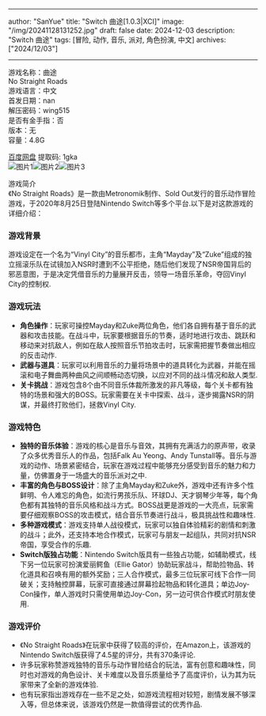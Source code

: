 
---
author: "SanYue"
title: "Switch 曲途[1.0.3|XCI]"
image: "/img/20241128131252.jpg"
draft: false
date: 2024-12-03
description: "Switch 曲途"
tags: [冒险, 动作, 音乐, 派对, 角色扮演, 中文]
archives: ["2024/12/03"]

---

游戏名称：曲途   
No Straight Roads    
游戏语言：中文  
首发日期：nan  
解压密码：wing515  
是否有金手指：否  
版本：无   
容量：4.8G

[百度网盘](https://pan.baidu.com/s/1iCbdcnd2vHOXDVv2LGmC8A) 提取码: 1gka  
![图片1](/img/sc6a35.jpg)![图片2](/img/sc6uxd.jpg)![图片3](/img/sc6a37.jpg)  

游戏简介  
《No Straight Roads》是一款由Metronomik制作、Sold Out发行的音乐动作冒险游戏，于2020年8月25日登陆Nintendo Switch等多个平台.以下是对这款游戏的详细介绍：

### 游戏背景
游戏设定在一个名为“Vinyl City”的音乐都市，主角“Mayday”及“Zuke”组成的独立摇滚乐队在试镜加入NSR时遭到不公平拒绝，随后他们发现了NSR帝国背后的邪恶意图，于是决定凭借音乐的力量展开反击，领导一场音乐革命，夺回Vinyl City的控制权.

### 游戏玩法
- **角色操作**：玩家可操控Mayday和Zuke两位角色，他们各自拥有基于音乐的武器和攻击技能。在战斗中，玩家要根据音乐的节奏，适时地进行攻击、跳跃和移动来对抗敌人，例如在敌人按照音乐节拍攻击时，玩家需把握节奏做出相应的反击动作.
- **武器与道具**：玩家可以利用音乐的力量将场景中的道具转化为武器，并能在摇滚和电子舞曲两种曲风之间顺畅动态切换，以应对不同的战斗情况和敌人类型.
- **关卡挑战**：游戏包含8个由不同音乐体裁所激发的非凡等级，每个关卡都有独特的场景和强大的BOSS。玩家需要在关卡中探索、战斗，逐步揭露NSR的阴谋，并最终打败他们，拯救Vinyl City.

### 游戏特色
- **独特的音乐体验**：游戏的核心是音乐与音效，其拥有充满活力的原声带，收录了众多优秀音乐人的作品，包括Falk Au Yeong、Andy Tunstall等。音乐与游戏的动作、场景紧密结合，玩家在游戏过程中能够充分感受到音乐的魅力和力量，仿佛置身于一场盛大的音乐派对之中.
- **丰富的角色与BOSS设计**：除了主角Mayday和Zuke外，游戏中还有许多个性鲜明、令人难忘的角色，如流行男孩乐队、环球DJ、天才钢琴少年等，每个角色都有其独特的音乐风格和战斗方式。BOSS战更是游戏的一大亮点，玩家需要仔细观察BOSS的攻击模式，结合音乐节奏进行战斗，极具挑战性和趣味性.
- **多种游戏模式**：游戏支持单人战役模式，玩家可以独自体验精彩的剧情和刺激的战斗；此外，还支持本地合作模式，玩家可与朋友一起组队，共同对抗NSR帝国，享受合作的乐趣.
- **Switch版独占功能**：Nintendo Switch版具有一些独占功能，如辅助模式，线下另一位玩家可扮演爱丽鳄鱼（Ellie Gator）协助玩家战斗，帮助捡物品、转化道具和召唤有用的额外奖励；三人合作模式，最多三位玩家可线下合作一同破关；支持触控屏幕，玩家可直接通过屏幕捡起物品和转化道具；单边Joy-Con操作，单人游戏时只需使用单边Joy-Con，另一边可供合作模式时朋友使用.

### 游戏评价
- 《No Straight Roads》在玩家中获得了较高的评价，在Amazon上，该游戏的Nintendo Switch版获得了4.5星的评分，共有370条评论.
- 许多玩家称赞游戏独特的音乐与动作冒险结合的玩法，富有创意和趣味性，同时也对游戏的角色设计、关卡难度以及音乐质量给予了高度评价，认为其为玩家带来了全新的游戏体验.
- 也有玩家指出游戏存在一些不足之处，如游戏流程相对较短，剧情发展不够深入等，但总体来说，该游戏仍然是一款值得尝试的优秀作品.
 
